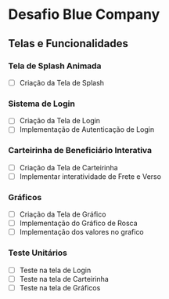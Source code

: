 # Desafio Blue Company

## Telas e Funcionalidades

### Tela de Splash Animada
- [ ] Criação da Tela de Splash

### Sistema de Login
- [ ] Criação da Tela de Login
- [ ] Implementação de Autenticação de Login  

### Carteirinha de Beneficiário Interativa
- [ ] Criação da Tela de Carteirinha
- [ ] Implementar interatividade de Frete e Verso

### Gráficos
- [ ] Criação da Tela de Gráfico
- [ ] Implementação do Gráfico de Rosca
- [ ] Implementação dos valores no grafico

### Teste Unitários
- [ ] Teste na tela de Login
- [ ] Teste na tela de Carteirinha
- [ ] Teste na tela de Gráficos
